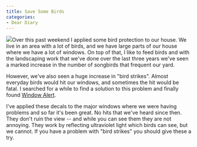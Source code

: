 ```yaml
---
title: Save Some Birds
categories:
- Dear Diary
---
```


[![](http://www.windowalert.com/images/UV-glow.jpg)](http://www.windowalert.com/)Over this past weekend I applied some bird protection to our house. We live in an area with a lot of birds, and we have large parts of our house where we have a lot of windows. On top of that, I like to feed birds and with the landscaping work that we've done over the last three years we've seen a marked increase in the number of songbirds that frequent our yard.

However, we've also seen a huge increase in "bird strikes". Almost everyday birds would hit our windows, and sometimes the hit would be fatal. I searched for a while to find a solution to this problem and finally found [Window Alert](http://www.windowalert.com/).

I've applied these decals to the major windows where we were having problems and so far it's been great. No hits that we've heard since then. They don't ruin the view -- and while you can see them they are not annoying. They work by reflecting ultraviolet light which birds can see, but we cannot. If you have a problem with "bird strikes" you should give these a try.
